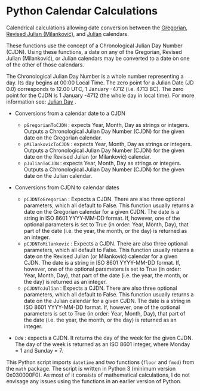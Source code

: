 # Python Calendar Calculations
Calendrical calculations allowing date conversion between the [Gregorian](https://en.wikipedia.org/wiki/Gregorian_calendar), [Revised Julian \(Milanković\)](https://en.wikipedia.org/wiki/Revised_Julian_calendar), and [Julian](https://en.wikipedia.org/wiki/Julian_calendar) calendars.


These functions use the concept of a Chronological Julian Day Number \(CJDN\). Using these functions, a date on any of the Gregorian, Revised Julian (Milanković), or Julian calendars may be converted to a date on one of the other of those calendars.

The Chronological Julian Day Number is a whole number representing a day.
 Its day begins at 00:00 Local Time. The zero point for a Julian Date \(JD 0.0\) corresponds to 12.00 UTC, 1 January -4712 \(i.e. 4713&nbsp;BC\). The zero point for the CJDN is 1 January -4712 \(the whole day in local time\). For more information see: [Julian Day](http://aa.quae.nl/en/reken/juliaansedag.html) .

* Conversions from a calendar date to a CJDN
  * `pGregorianToCJDN` : expects Year, Month, Day as strings or integers. Outputs a Chronological Julian Day Number \(CJDN\) for the given date on the Gregorian calendar.
  * `pMilankovicToCJDN` : expects Year, Month, Day as strings or integers. Outputs a Chronological Julian Day Number \(CJDN\) for the given date on the Revised Julian \(or Milanković\) calendar.
  * `pJulianToCJDN` : expects Year, Month, Day as strings or integers. Outputs a Chronological Julian Day Number \(CJDN\) for the given date on the Julian calendar.
* Conversions from CJDN to calendar dates
  * `pCJDNToGregorian` : Expects a CJDN. There are also three optional parameters, which all default to False. This function usually returns a date on the Gregorian calendar for a given CJDN. The date is a string in ISO 8601 YYYY-MM-DD format. If, however, one of the optional parameters is set to True \(in order: Year, Month, Day\), that part of the date \(i.e. the year, the month, or the day\) is returned as an integer.
  * `pCJDNToMilankovic` : Expects a CJDN. There are also three optional parameters, which all default to False. This function usually returns a date on the Revised Julian \(or Milanković\) calendar for a given CJDN. The date is a string in ISO 8601 YYYY-MM-DD format. If, however, one of the optional parameters is set to True \(in order: Year, Month, Day\), that part of the date \(i.e. the year, the month, or the day\) is returned as an integer.
  * `pCJDNToJulian` : Expects a CJDN. There are also three optional parameters, which all default to False. This function usually returns a date on the Julian calendar for a given CJDN. The date is a string in ISO 8601 YYYY-MM-DD format. If, however, one of the optional parameters is set to True \(in order: Year, Month, Day\), that part of the date \(i.e. the year, the month, or the day\) is returned as an integer.

* `DoW` : expects a CJDN. It returns the day of the week for the given CJDN. The day of the week is returned as an ISO 8601 integer, where Monday = 1 and Sunday = 7.

This Python script imports `datetime` and two functions \(`floor` and `fmod`\) from the `math` package. The script is written in Python 3 \(minimum version 0x030000F0\). As most of it consists of mathematical calculations, I do not envisage any issues using the functions in an earlier version of Python.

